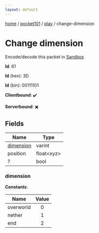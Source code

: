 ```yaml
---
layout: default
---
```


[home](/)  /  [pocket101](/protocol/pocket101)  /  [play](/protocol/pocket101/play)  /  change-dimension

# Change dimension

Encode/decode this packet in [Sandbox](../../../sandbox/pocket101#play.change_dimension)

**Id**: 61

**Id** (hex): 3D

**Id** (bin): 00111101

**Clientbound**: ✔️

**Serverbound**: ✖️

## Fields

Name | Type
---|---
[dimension](#dimension) | varint
position | float&lt;xyz&gt;
? | bool

### dimension

**Constants**:

Name | Value
---|:---:
overworld | 0
nether | 1
end | 2
